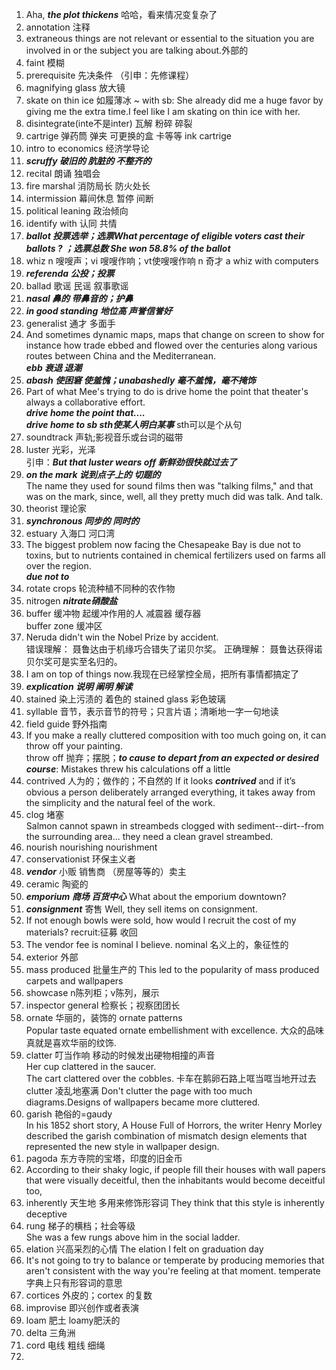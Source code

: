 1. Aha, ***the plot thickens*** 哈哈，看来情况变复杂了
2. annotation 注释
3. extraneous things are not relevant or essential to the situation you are involved in or the subject you are talking about.外部的
4. faint 模糊
5. prerequisite 先决条件 （引申：先修课程）
6. magnifying glass 放大镜
7. skate on thin ice 如履薄冰 ~ with sb: She already did me a huge favor by giving me the extra time.I feel like I am skating on thin ice with her.
8. disintegrate(inte不是inter) 瓦解 粉碎 碎裂
9. cartrige 弹药筒 弹夹 可更换的盒 卡等等 ink cartrige
10. intro to economics 经济学导论
11. ***scruffy 破旧的 肮脏的 不整齐的***
12. recital 朗诵 独唱会
13. fire marshal 消防局长 防火处长
14. intermission 幕间休息 暂停 间断
15. political leaning 政治倾向
16. identify with 认同 共情 
17. ***ballot 投票选举；选票What percentage of eligible voters cast their ballots ? ；选票总数 She won 58.8% of the ballot***
18. whiz n 嗖嗖声；vi 嗖嗖作响；vt使嗖嗖作响   n 奇才 a whiz with computers
19. ***referenda 公投；投票***
20. ballad 歌谣 民谣 叙事歌谣
21. ***nasal 鼻的 带鼻音的；护鼻***
22. ***in good standing 地位高 声誉信誉好***
23. generalist 通才 多面手
24. And sometimes dynamic maps, maps that change on screen to show for instance how trade ebbed and flowed over the centuries along various routes between China and the Mediterranean.    
***ebb 衰退 退潮***
25. ***abash 使困窘 使羞愧；unabashedly 毫不羞愧，毫不掩饰***
26. Part of what Mee's trying to do is drive home the point that theater's always a collaborative effort.    
***drive home the point that....     
drive home to sb sth使某人明白某事***    sth可以是个从句    
27. soundtrack 声轨;影视音乐或台词的磁带
28. luster 光彩，光泽      
引申：***But that luster wears off 新鲜劲很快就过去了***
29. ***on the mark 说到点子上的 切题的***     
The name they used for sound films then was "talking films," and that was on the mark, since, well, all they pretty much did was talk. And talk. 
30. theorist 理论家
31. ***synchronous 同步的 同时的***
32. estuary 入海口 河口湾
33. The biggest problem now facing the Chesapeake Bay is due not to toxins, but to nutrients contained in chemical fertilizers used on farms all over the region.     
***due not to***
34. rotate crops 轮流种植不同种的农作物
35. nitrogen ***nitrate硝酸盐***  
36. buffer 缓冲物 起缓冲作用的人 减震器 缓存器     
buffer zone 缓冲区
37. Neruda didn't win the Nobel Prize by accident.      
错误理解： 聂鲁达由于机缘巧合错失了诺贝尔奖。
正确理解： 聂鲁达获得诺贝尔奖可是实至名归的。
38. I am on top of things now.我现在已经掌控全局，把所有事情都搞定了
39. ***explication 说明 阐明 解读***
40. stained 染上污渍的 着色的 stained glass 彩色玻璃
41. syllable 音节，表示音节的符号；只言片语；清晰地一字一句地读
42. field guide 野外指南
43. If you make a really cluttered composition with too much going on, it can throw off your painting.     
throw off 抛弃；摆脱；***to cause to depart from an expected or desired course***: Mistakes threw his calculations off a little  
44. contrived 人为的；做作的；不自然的  If it looks ***contrived*** and if it’s obvious a person deliberately arranged everything, it takes away from the simplicity and the natural feel of the work.  
45. clog 堵塞   
Salmon cannot spawn in streambeds clogged with sediment--dirt--from the surrounding area... they need a clean gravel streambed.
46. nourish nourishing nourishment
47. conservationist 环保主义者
48. ***vendor*** 小贩 销售商 （房屋等等的）卖主
49. ceramic 陶瓷的
50. ***emporium 商场 百货中心*** What about the emporium downtown?
51. ***consignment*** 寄售 Well, they sell items on consignment.
52. If not enough bowls were sold, how would I recruit the cost of my materials? recruit:征募 收回
53. The vendor fee is nominal I believe. nominal 名义上的，象征性的
54. exterior 外部
55. mass produced 批量生产的 This led to the popularity of mass produced carpets and wallpapers
56. showcase n陈列柜；v陈列，展示
57. inspector general 检察长；视察团团长
58. ornate 华丽的，装饰的 ornate patterns     
Popular taste equated ornate embellishment with excellence. 大众的品味真就是喜欢华丽的纹饰.
59. clatter 叮当作响 移动的时候发出硬物相撞的声音   
Her cup clattered in the saucer.     
The cart clattered over the cobbles. 卡车在鹅卵石路上哐当哐当地开过去     
clutter 凌乱地塞满 Don't clutter the page with too much diagrams.Designs of wallpapers became more cluttered.
61. garish 艳俗的=gaudy    
In his 1852 short story, A House Full of Horrors, the writer Henry Morley described the garish combination of mismatch design elements that represented the new style in wallpaper design.
62. pagoda 东方寺院的宝塔，印度的旧金币
63. According to their shaky logic, if people fill their houses with wall papers that were visually deceitful, then the inhabitants would become deceitful too,
64. inherently 天生地 多用来修饰形容词 They think that this style is inherently deceptive
65. rung 梯子的横档；社会等级       
She was a few rungs above him in the social ladder.
66. elation 兴高采烈的心情 The elation I felt on graduation day
67. It's not going to try to balance or temperate by producing memories that aren't consistent with the way you're feeling at that moment. temperate字典上只有形容词的意思
68. cortices 外皮的；cortex 的复数 
69. improvise 即兴创作或者表演
70. loam 肥土 loamy肥沃的 
71. delta 三角洲
72. cord 电线 粗线 细绳
73. 
